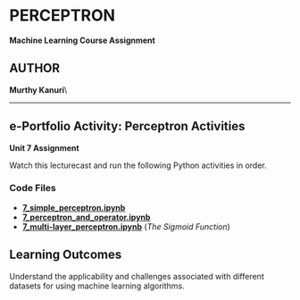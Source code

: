 # PERCEPTRON

**Machine Learning Course Assignment**

## AUTHOR

**Murthy Kanuri**\


---

## e-Portfolio Activity: Perceptron Activities

**Unit 7 Assignment**

Watch this lecturecast and run the following Python activities in order.

### Code Files

- **[7\_simple\_perceptron.ipynb](MachineLearning/Unit07_Ex1_simple_perceptron.ipynb)**
- **[7\_perceptron\_and\_operator.ipynb](path/to/your/file)**
- **[7\_multi-layer\_perceptron.ipynb](path/to/your/file)** (*The Sigmoid Function*)

## Learning Outcomes

Understand the applicability and challenges associated with different datasets for using machine learning algorithms.

